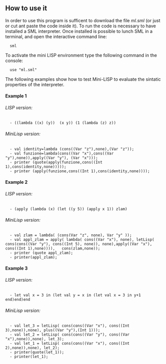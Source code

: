 ## How to use it
In order to use this program is sufficent to download the file *ml.sml* (or just or cut ant paste the code inside it).
To run the code is necessary to have installed a SML interpreter. Once installed is possible to lunch SML in a terminal, and open the interactive command line:
```
  sml
```
To activate the mini LISP environment type the following command in the console:
```
  use "ml.sml"
```

The following examples show how to test Mini-LISP to evaluate the sintatic properties of the interpreter.
#### Example 1
###### LISP version:
```
  - ((lambda ((x) (y))  (x y)) (1 (lambda (z) z)) 
```
###### MiniLisp version:
```
  - val identity=lambda (cons((Var "z"),none),(Var "z"));
  - val funzione=lambda(cons((Var "x"),cons((Var "y"),none)),apply((Var "y"), (Var "x")));
  - printer (quote(apply(funzione,cons((Int 1),cons(identity,none)))));
  - printer (apply(funzione,cons((Int 1),cons(identity,none))));
```

#### Example 2
###### LISP version:
```
  - (apply (lambda (x) (let ((y 5)) (apply x 1)) zlam)
```
###### MiniLisp version:
```
  - val zlam = lambda( (cons(Var "z", none), Var "y" ));
  - val appl_zlam = apply( lambda( cons((Var "x"), none), letLisp( cons(cons((Var "y"), cons((Int 5), none)), none),apply((Var "x"), cons((Int 1),none)))),   cons(zlam,none));
  - printer (quote appl_zlam);
  - printer(appl_zlam);
```

#### Example 3
###### LISP version:
```
  - let val x = 3 in (let val y = x in (let val x = 3 in y+1 end)end)end
```
###### MiniLisp version:
```
  - val let_3 = letLisp( cons(cons((Var "x"), cons((Int 3),none)),none), plus((Var "y"),(Int 1)));
  - val let_2 = letLisp( cons(cons((Var "y"), cons((Var "x"),none)),none), let_3);
  - val let_1 = letLisp( cons(cons((Var "x"), cons((Int 2),none)),none), let_2);
  - printer(quote(let_1));
  - printer(let_1);
```

